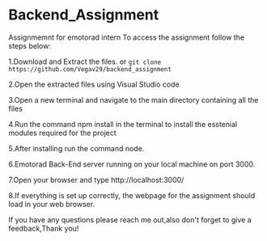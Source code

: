 # Backend_Assignment

Assignmemnt for emotorad intern
To access the assignment follow the steps below:

1.Download and Extract the files. or `git clone https://github.com/Vegav29/backend_assignment`

2.Open the extracted files using Visual Studio code

3.Open a new terminal and navigate to the main directory containing all the files

4.Run the command npm install in the terminal to install the esstenial modules required for the project

5.After installing run the command node.

6.Emotorad Back-End server running on your local machine on port 3000.

7.Open your browser and type http://localhost:3000/

8.If everything is set up correctly, the webpage for the assignment should load in your web browser.

If you have any questions please reach me out,also don't forget to give a feedback,Thank you!
